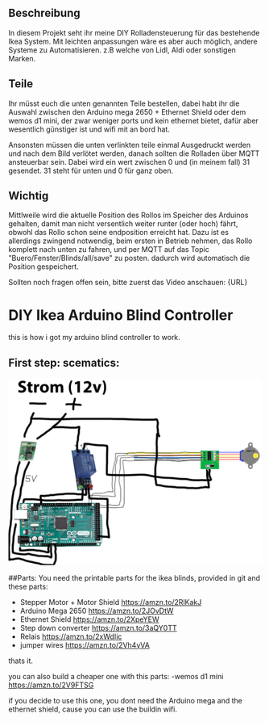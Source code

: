 ## Beschreibung
In diesem Projekt seht ihr meine DIY Rolladensteuerung für das bestehende Ikea System. Mit leichten anpassungen wäre es aber auch möglich, andere Systeme zu Automatisieren.
z.B welche von Lidl, Aldi oder sonstigen Marken.

## Teile
Ihr müsst euch die unten genannten Teile bestellen, dabei habt ihr die Auswahl zwischen den Arduino mega 2650 + Ethernet Shield oder dem wemos d1 mini, der zwar weniger
ports und kein ethernet bietet, dafür aber wesentlich günstiger ist und wifi mit an bord hat.

Ansonsten müssen die unten verlinkten teile einmal Ausgedruckt werden und nach dem Bild verlötet werden, danach sollten die Rolladen über MQTT ansteuerbar sein.
Dabei wird ein wert zwischen 0 und (in meinem fall) 31 gesendet. 31 steht für unten und 0 für ganz oben. 

## Wichtig
Mittlweile wird die aktuelle Position des Rollos im Speicher des Arduinos gehalten, damit man nicht versentlich weiter runter (oder hoch) fährt, obwohl das Rollo schon seine
endposition erreicht hat.
Dazu ist es allerdings zwingend notwendig, beim ersten in Betrieb nehmen, das Rollo komplett nach unten zu fahren, und per MQTT auf das Topic "Buero/Fenster/Blinds/all/save"
zu posten. dadurch wird automatisch die Position gespeichert.

Sollten noch fragen offen sein, bitte zuerst das Video anschauen:
{URL}


# DIY Ikea Arduino Blind Controller

this is how i got my arduino blind controller to work.

## First step: scematics:

![scematics](https://github.com/charlyschulte/diy-ikea-blinds/blob/master/schematic.png)

##Parts:
You need the printable parts for the ikea blinds, provided in git and these parts:
- Stepper Motor + Motor Shield https://amzn.to/2RlKakJ
- Arduino Mega 2650 https://amzn.to/2JOvDtW
- Ethernet Shield https://amzn.to/2XpeYEW
- Step down converter https://amzn.to/3aQY0TT
- Relais https://amzn.to/2xWdIic
- jumper wires https://amzn.to/2Vh4yVA

thats it.

you can also build a cheaper one with this parts:
-wemos d1 mini https://amzn.to/2V9FTSG

if you decide to use this one, you dont need the Arduino mega and the ethernet shield, cause you can use the buildin wifi.
